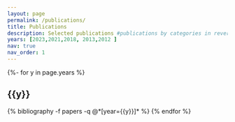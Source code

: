 ```yaml
---
layout: page
permalink: /publications/
title: Publications
description: Selected publications #publications by categories in reversed chronological order. generated by jekyll-scholar.
years: [2023,2021,2018, 2013,2012 ]
nav: true
nav_order: 1
---
```

<!-- _pages/publications.md -->
<div class="publications">

{%- for y in page.years %}
  <h2 class="year">{{y}}</h2>
  {% bibliography -f papers -q @*[year={{y}}]* %}
{% endfor %}

</div>
